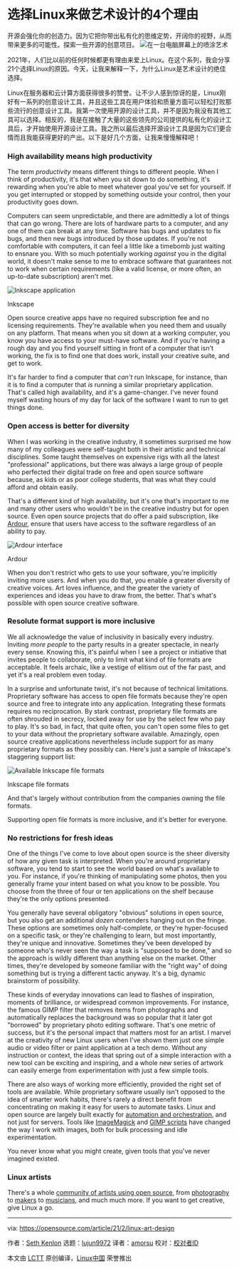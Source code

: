 [#]: collector: (lujun9972)
[#]: translator: (amorsu)
[#]: reviewer: ( )
[#]: publisher: ( )
[#]: url: ( )
[#]: subject: (4 reasons to choose Linux for art and design)
[#]: via: (https://opensource.com/article/21/2/linux-art-design)
[#]: author: (Seth Kenlon https://opensource.com/users/seth)

选择Linux来做艺术设计的4个理由
======

开源会强化你的创造力。因为它把你带出私有化的思维定势，开阔你的视野，从而带来更多的可能性。探索一些开源的创意项目。
![在一台电脑屏幕上的喷涂艺术][1]

2021年，人们比以前的任何时候都更有理由来爱上Linux。在这个系列，我会分享21个选择Linux的原因。今天，让我来解释一下，为什么Linux是艺术设计的绝佳选择。

Linux在服务器和云计算方面获得很多的赞誉。让不少人感到惊讶的是，Linux刚好有一系列的创意设计工具，并且这些工具在用户体验和质量方面可以轻松打败那些流行的创意设计工具。我第一次使用开源的设计工具，并不是因为我没有其他工具可以选择。相反的，我是在接触了大量的这些领先的公司提供的私有化的设计工具后，才开始使用开源设计工具。我之所以最后选择开源设计工具是因为它们更合情而且我能获得更好的产出。以下是好几个方面，让我来慢慢解释吧！

### High availability means high productivity

The term _productivity_ means different things to different people. When I think of productivity, it's that when you sit down to do something, it's rewarding when you're able to meet whatever goal you've set for yourself. If you get interrupted or stopped by something outside your control, then your productivity goes down.

Computers can seem unpredictable, and there are admittedly a lot of things that can go wrong. There are lots of hardware parts to a computer, and any one of them can break at any time. Software has bugs and updates to fix bugs, and then new bugs introduced by those updates. If you're not comfortable with computers, it can feel a little like a timebomb just waiting to ensnare you. With so much potentially working _against_ you in the digital world, it doesn't make sense to me to embrace software that guarantees not to work when certain requirements (like a valid license, or more often, an up-to-date subscription) aren't met.

![Inkscape application][2]

Inkscape

Open source creative apps have no required subscription fee and no licensing requirements. They're available when you need them and usually on any platform. That means when you sit down at a working computer, you know you have access to your must-have software. And if you're having a rough day and you find yourself sitting in front of a computer that isn't working, the fix is to find one that does work, install your creative suite, and get to work.

It's far harder to find a computer that _can't_ run Inkscape, for instance, than it is to find a computer that _is_ running a similar proprietary application. That's called high availability, and it's a game-changer. I've never found myself wasting hours of my day for lack of the software I want to run to get things done.

### Open access is better for diversity

When I was working in the creative industry, it sometimes surprised me how many of my colleagues were self-taught both in their artistic and technical disciplines. Some taught themselves on expensive rigs with all the latest "professional" applications, but there was always a large group of people who perfected their digital trade on free and open source software because, as kids or as poor college students, that was what they could afford and obtain easily.

That's a different kind of high availability, but it's one that's important to me and many other users who wouldn't be in the creative industry but for open source. Even open source projects that do offer a paid subscription, like [Ardour][3], ensure that users have access to the software regardless of an ability to pay.

![Ardour interface][4]

Ardour

When you don't restrict who gets to use your software, you're implicitly inviting more users. And when you do that, you enable a greater diversity of creative voices. Art loves influence, and the greater the variety of experiences and ideas you have to draw from, the better. That's what's possible with open source creative software.

### Resolute format support is more inclusive

We all acknowledge the value of inclusivity in basically every industry. Inviting _more people_ to the party results in a greater spectacle, in nearly every sense. Knowing this, it's painful when I see a project or initiative that invites people to collaborate, only to limit what kind of file formats are acceptable. It feels archaic, like a vestige of elitism out of the far past, and yet it's a real problem even today.

In a surprise and unfortunate twist, it's not because of technical limitations. Proprietary software has access to open file formats because they're open source and free to integrate into any application. Integrating these formats requires no reciprocation. By stark contrast, proprietary file formats are often shrouded in secrecy, locked away for use by the select few who pay to play. It's so bad, in fact, that quite often, you can't open some files to get to your data without the proprietary software available. Amazingly, open source creative applications nevertheless include support for as many proprietary formats as they possibly can. Here's just a sample of Inkscape's staggering support list:

![Available Inkscape file formats][5]

Inkscape file formats

And that's largely without contribution from the companies owning the file formats.

Supporting open file formats is more inclusive, and it's better for everyone.

### No restrictions for fresh ideas

One of the things I've come to love about open source is the sheer diversity of how any given task is interpreted. When you're around proprietary software, you tend to start to see the world based on what's available to you. For instance, if you're thinking of manipulating some photos, then you generally frame your intent based on what you know to be possible. You choose from the three of four or ten applications on the shelf because they're the only options presented.

You generally have several obligatory "obvious" solutions in open source, but you also get an additional _dozen_ contenders hanging out on the fringe. These options are sometimes only half-complete, or they're hyper-focused on a specific task, or they're challenging to learn, but most importantly, they're unique and innovative. Sometimes they've been developed by someone who's never seen the way a task is "supposed to be done," and so the approach is wildly different than anything else on the market. Other times, they're developed by someone familiar with the "right way" of doing something but is trying a different tactic anyway. It's a big, dynamic brainstorm of possibility.

These kinds of everyday innovations can lead to flashes of inspiration, moments of brilliance, or widespread common improvements. For instance, the famous GIMP filter that removes items from photographs and automatically replaces the background was so popular that it later got "borrowed" by proprietary photo editing software. That's one metric of success, but it's the personal impact that matters most for an artist. I marvel at the creativity of new Linux users when I've shown them just one simple audio or video filter or paint application at a tech demo. Without any instruction or context, the ideas that spring out of a simple interaction with a new tool can be exciting and inspiring, and a whole new series of artwork can easily emerge from experimentation with just a few simple tools.

There are also ways of working more efficiently, provided the right set of tools are available. While proprietary software usually isn't opposed to the idea of smarter work habits, there's rarely a direct benefit from concentrating on making it easy for users to automate tasks. Linux and open source are largely built exactly for [automation and orchestration][6], and not just for servers. Tools like [ImageMagick][7] and [GIMP scripts][8] have changed the way I work with images, both for bulk processing and idle experimentation.

You never know what you might create, given tools that you've never imagined existed.

### Linux artists

There's a whole [community of artists using open source][9], from [photography][10] to [makers][11] to [musicians][12], and much much more. If you want to get creative, give Linux a go.

--------------------------------------------------------------------------------

via: https://opensource.com/article/21/2/linux-art-design

作者：[Seth Kenlon][a]
选题：[lujun9972][b]
译者：[amorsu](https://github.com/amorsu)
校对：[校对者ID](https://github.com/校对者ID)

本文由 [LCTT](https://github.com/LCTT/TranslateProject) 原创编译，[Linux中国](https://linux.cn/) 荣誉推出

[a]: https://opensource.com/users/seth
[b]: https://github.com/lujun9972
[1]: https://opensource.com/sites/default/files/styles/image-full-size/public/lead-images/painting_computer_screen_art_design_creative.png?itok=LVAeQx3_ (Painting art on a computer screen)
[2]: https://opensource.com/sites/default/files/inkscape_0.jpg
[3]: https://community.ardour.org/subscribe
[4]: https://opensource.com/sites/default/files/ardour.jpg
[5]: https://opensource.com/sites/default/files/formats.jpg
[6]: https://opensource.com/article/20/11/orchestration-vs-automation
[7]: https://opensource.com/life/16/6/fun-and-semi-useless-toys-linux#imagemagick
[8]: https://opensource.com/article/21/1/gimp-scripting
[9]: https://librearts.org
[10]: https://pixls.us
[11]: https://www.redhat.com/en/blog/channel/red-hat-open-studio
[12]: https://linuxmusicians.com
